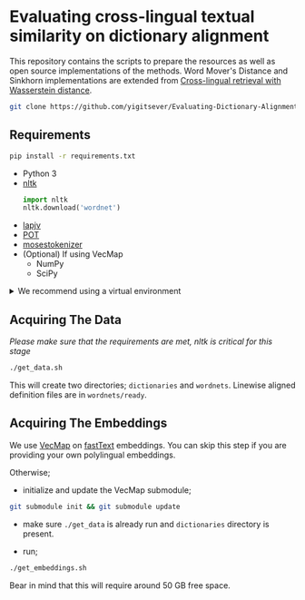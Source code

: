 # Evaluating cross-lingual textual similarity on dictionary alignment

This repository contains the scripts to prepare the resources as well as open source implementations of the methods. Word Mover's Distance and Sinkhorn implementations are extended from [Cross-lingual retrieval with Wasserstein distance](https://github.com/balikasg/WassersteinRetrieval).

```bash
git clone https://github.com/yigitsever/Evaluating-Dictionary-Alignment.git && cd Evaluating-Dictionary-Alignment
```

## Requirements

```bash
pip install -r requirements.txt
```

- Python 3
- [nltk](http://www.nltk.org/)
    ```python
    import nltk
    nltk.download('wordnet')
    ```
- [lapjv](https://pypi.org/project/lapjv/)
- [POT](https://pypi.org/project/POT/)
- [mosestokenizer](https://pypi.org/project/mosestokenizer/)
- (Optional) If using VecMap
    * NumPy
    * SciPy

<details><summary>We recommend using a virtual environment</summary>
<p>

In order to create a [virtual environment](https://docs.python.org/3/library/venv.html#venv-def) that resides in a directory `.env` under home;

```bash
cd ~
mkdir -p .env && cd .env
python -m venv evaluating
source ~/.env/evaluating/bin/activate
```

After the virtual environment is activated, the python interpreter and the installed packages are isolated. In order for our code to work, the correct environment has to be sourced/activated.
In order to install all dependencies automatically use the [pip](https://pypi.org/project/pip/) package installer using `requirements.txt`, which resides under the repository directory.

```bash
# under Evaluating-Dictionary-Alignment
pip install -r requirements.txt
```

Rest of this README assumes that you are in the repository root directory.

</p>
</details>

## Acquiring The Data

*Please make sure that the requirements are met, nltk is critical for this stage*

```bash
./get_data.sh
```

This will create two directories; `dictionaries` and `wordnets`.
Linewise aligned definition files are in `wordnets/ready`.

## Acquiring The Embeddings

We use [VecMap](https://github.com/artetxem/vecmap) on [fastText](https://fasttext.cc/) embeddings. You can skip this step if you are providing your own polylingual embeddings.

Otherwise;

* initialize and update the VecMap submodule;

```bash
git submodule init && git submodule update
```

* make sure `./get_data` is already run and `dictionaries` directory is present.

* run;

```bash
./get_embeddings.sh
```

Bear in mind that this will require around 50 GB free space.

